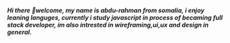 ##### Hi there 👋welcome, my name is abdu-rahman from somalia, i enjoy leaning languges, currently i study javascript in process of becaming full stack developer, im also intrested in wireframing,ui,ux and design in general.

